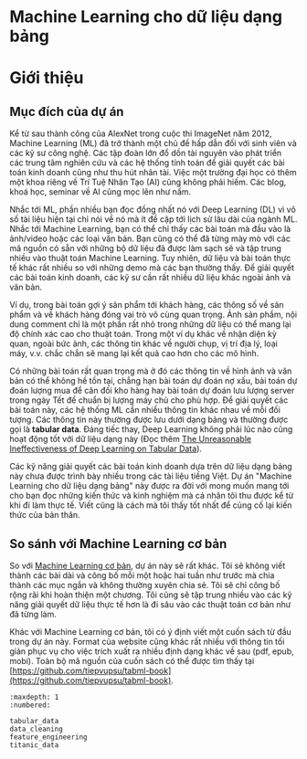Machine Learning cho dữ liệu dạng bảng
========================


# Giới thiệu

## Mục đích của dự án

Kể từ sau thành công của AlexNet trong cuộc thi ImageNet năm 2012, Machine Learning (ML)
đã trở thành một chủ đề hấp dẫn đối với sinh viên và các kỹ sư công nghệ. Các tập đoàn
lớn đổ dồn tài nguyên vào phát triển các trung tâm nghiên cứu và các hệ thống tính toán
để giải quyết các bài toán kinh doanh cũng như thu hút nhân tài. Việc một trường đại học
có thêm một khoa riêng về Trí Tuệ Nhân Tạo (AI) cũng không phải hiếm. Các blog, khoá
học, seminar về AI cũng mọc lên như nấm.

Nhắc tới ML, phần nhiều bạn đọc đồng nhất nó với Deep Learning (DL) vì vô số tài liệu
hiện tại chỉ nói về nó mà ít đề cập tới lịch sử lâu dài của ngành ML. Nhắc tới Machine
Learning, bạn có thể chỉ thấy các bài toán mà đầu vào là ảnh/video hoặc các loại văn
bản. Bạn cũng có thể đã từng mày mò với các mã nguồn có sẵn với những bộ dữ liệu đã được
làm sạch sẽ và tập trung nhiều vào thuật toán Machine Learning. Tuy nhiên, dữ liệu và
bài toán thực tế khác rất nhiều so với những demo mà các bạn thường thấy. Để giải
quyết các bài toán kinh doanh, các kỹ sư cần rất nhiều dữ liệu khác ngoài ảnh và văn
bản.

Ví dụ, trong bài toán gợi ý sản phẩm tới khách hàng, các thông số về sản phẩm và về
khách hàng đóng vai trò vô cùng quan trọng. Ảnh sản phầm, nội dung comment chỉ là một
phần rất nhỏ trong những dữ liệu có thể mang lại độ chính xác cao cho thuật toán. Trong
một ví dụ khác về nhận diện kỳ quan, ngoài bức ảnh, các thông tin khác về người chụp, vị
trí địa lý, loại máy, v.v. chắc chắn sẽ mang lại kết quả cao hơn cho các mô hình.

Có những bài toán rất quan trọng mà ở đó các thông tin về hình ảnh và văn bản có thể
không hề tồn tại, chẳng hạn bài toán dự đoán nợ xấu, bài toán dự đoán lượng mua để cân
đối kho hàng hay bài toán dự đoán lưu lượng server trong ngày Tết để chuẩn bị lượng máy
chủ cho phù hợp. Để giải quyết các bài toán này, các hệ thống ML cần nhiều thông tin
khác nhau về mỗi đối tượng. Các thông tin này thường được lưu dưới dạng bảng và thường
được gọi là **tabular data**. Đáng tiếc thay, Deep Learning không phải lúc nào cũng hoạt
động tốt với dữ liệu dạng này (Đọc thêm [The Unreasonable Ineffectiveness of Deep Learning on Tabular Data](https://towardsdatascience.com/the-unreasonable-ineffectiveness-of-deep-learning-on-tabular-data-fd784ea29c33)).

Các kỹ năng giải quyết các bài toán kinh doanh dựa trên dữ liệu dạng bảng này chưa được
trình bày nhiều trong các tài liệu tiếng Việt. Dự án "Machine Learning cho dữ liệu dạng
bảng" này được ra đời với mong muốn mang tới cho bạn đọc những kiến thức và kinh nghiệm
mà cá nhân tôi thu được kể từ khi đi làm thực tế. Viết cũng là cách mà tôi thấy tốt nhất
để củng cố lại kiến thức của bản thân.

## So sánh với Machine Learning cơ bản

So với [Machine Learning cơ bản](https://machinelearningcoban.com/), dự án này sẽ rất
khác. Tôi sẽ không viết thành các bài dài và công bố mỗi một hoặc hai tuần như trước mà
chia thành các mục ngắn và không thường xuyên chia sẻ. Tôi sẽ chỉ công bố rộng rãi khi
hoàn thiện một chương. Tôi cũng sẽ tập trung nhiều vào các kỹ năng giải quyết dữ liệu
thực tế hơn là đi sâu vào các thuật toán cơ bản như đã từng làm.

Khác với Machine Learning cơ bản, tôi có ý định viết một cuốn sách từ đầu trong dự án
này. Format của website cũng khác rất nhiều với thông tin tối giản phục vụ cho việc
trích xuất ra nhiều định dạng khác về sau (pdf, epub, mobi). Toàn bộ mã nguồn của cuốn
sách có thể được tìm thấy tại
[https://github.com/tiepvupsu/tabml-book](https://github.com/tiepvupsu/tabml-book).


```toc
:maxdepth: 1
:numbered:

tabular_data
data_cleaning
feature_engineering
titanic_data
```
